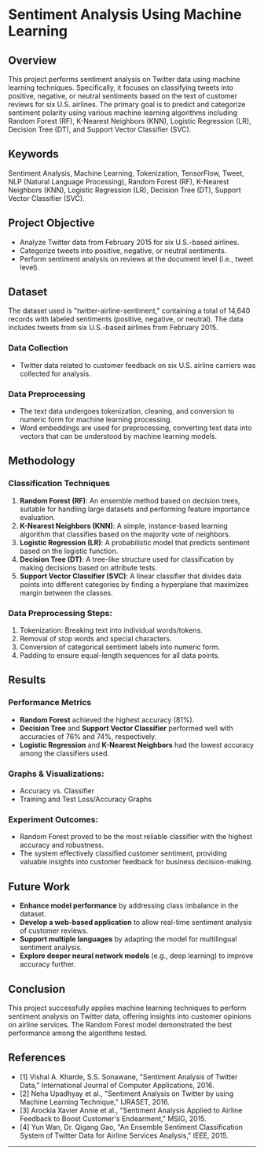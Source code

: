 # Sentiment Analysis Using Machine Learning

## Overview

This project performs sentiment analysis on Twitter data using machine learning techniques. Specifically, it focuses on classifying tweets into positive, negative, or neutral sentiments based on the text of customer reviews for six U.S. airlines. The primary goal is to predict and categorize sentiment polarity using various machine learning algorithms including Random Forest (RF), K-Nearest Neighbors (KNN), Logistic Regression (LR), Decision Tree (DT), and Support Vector Classifier (SVC).

## Keywords

Sentiment Analysis, Machine Learning, Tokenization, TensorFlow, Tweet, NLP (Natural Language Processing), Random Forest (RF), K-Nearest Neighbors (KNN), Logistic Regression (LR), Decision Tree (DT), Support Vector Classifier (SVC).

## Project Objective

- Analyze Twitter data from February 2015 for six U.S.-based airlines.
- Categorize tweets into positive, negative, or neutral sentiments.
- Perform sentiment analysis on reviews at the document level (i.e., tweet level).

## Dataset

The dataset used is "twitter-airline-sentiment," containing a total of 14,640 records with labeled sentiments (positive, negative, or neutral). The data includes tweets from six U.S.-based airlines from February 2015.

### Data Collection
- Twitter data related to customer feedback on six U.S. airline carriers was collected for analysis.

### Data Preprocessing
- The text data undergoes tokenization, cleaning, and conversion to numeric form for machine learning processing.
- Word embeddings are used for preprocessing, converting text data into vectors that can be understood by machine learning models.

## Methodology

### Classification Techniques
1. **Random Forest (RF)**: An ensemble method based on decision trees, suitable for handling large datasets and performing feature importance evaluation.
2. **K-Nearest Neighbors (KNN)**: A simple, instance-based learning algorithm that classifies based on the majority vote of neighbors.
3. **Logistic Regression (LR)**: A probabilistic model that predicts sentiment based on the logistic function.
4. **Decision Tree (DT)**: A tree-like structure used for classification by making decisions based on attribute tests.
5. **Support Vector Classifier (SVC)**: A linear classifier that divides data points into different categories by finding a hyperplane that maximizes margin between the classes.

### Data Preprocessing Steps:
1. Tokenization: Breaking text into individual words/tokens.
2. Removal of stop words and special characters.
3. Conversion of categorical sentiment labels into numeric form.
4. Padding to ensure equal-length sequences for all data points.

## Results

### Performance Metrics
- **Random Forest** achieved the highest accuracy (81%).
- **Decision Tree** and **Support Vector Classifier** performed well with accuracies of 76% and 74%, respectively.
- **Logistic Regression** and **K-Nearest Neighbors** had the lowest accuracy among the classifiers used.

### Graphs & Visualizations:
- Accuracy vs. Classifier
- Training and Test Loss/Accuracy Graphs

### Experiment Outcomes:
- Random Forest proved to be the most reliable classifier with the highest accuracy and robustness.
- The system effectively classified customer sentiment, providing valuable insights into customer feedback for business decision-making.

## Future Work

- **Enhance model performance** by addressing class imbalance in the dataset.
- **Develop a web-based application** to allow real-time sentiment analysis of customer reviews.
- **Support multiple languages** by adapting the model for multilingual sentiment analysis.
- **Explore deeper neural network models** (e.g., deep learning) to improve accuracy further.

## Conclusion

This project successfully applies machine learning techniques to perform sentiment analysis on Twitter data, offering insights into customer opinions on airline services. The Random Forest model demonstrated the best performance among the algorithms tested.

## References

- [1] Vishal A. Kharde, S.S. Sonawane, "Sentiment Analysis of Twitter Data," International Journal of Computer Applications, 2016.
- [2] Neha Upadhyay et al., "Sentiment Analysis on Twitter by using Machine Learning Technique," IJRASET, 2016.
- [3] Arockia Xavier Annie et al., "Sentiment Analysis Applied to Airline Feedback to Boost Customer's Endearment," MSIG, 2015.
- [4] Yun Wan, Dr. Qigang Gao, "An Ensemble Sentiment Classification System of Twitter Data for Airline Services Analysis," IEEE, 2015.

---
